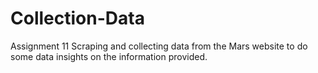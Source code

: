 # Collection-Data
Assignment 11
Scraping and collecting data from the Mars website to do some data insights on the information provided.
